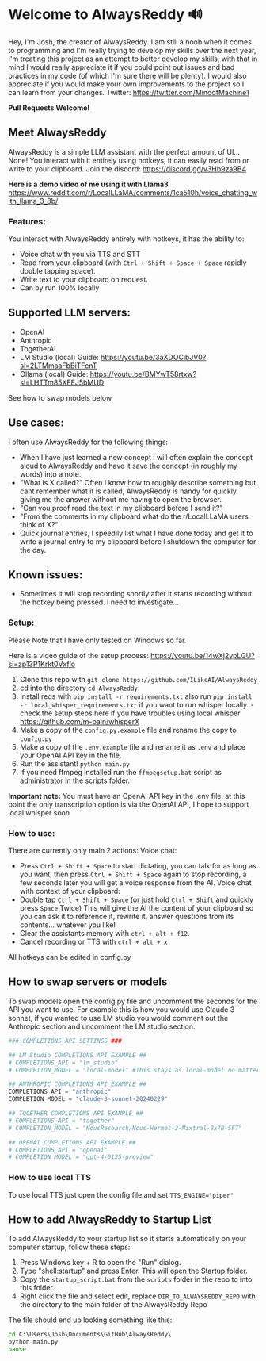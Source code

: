 # Welcome to AlwaysReddy 🔊
Hey, I'm Josh, the creator of AlwaysReddy. I am still a noob when it comes to programming and I'm really trying to develop my skills over the next year, I'm treating this project as an attempt to better develop my skills, with that in mind I would really appreciate it if you could point out issues and bad practices in my code (of which I'm sure there will be plenty). I would also appreciate if you would make your own improvements to the project so I can learn from your changes. Twitter: https://twitter.com/MindofMachine1

**Pull Requests Welcome!**

## Meet AlwaysReddy 
AlwaysReddy is a simple LLM assistant with the perfect amount of UI... None!
You interact with it entirely using hotkeys, it can easily read from or write to your clipboard.
Join the discord: https://discord.gg/v3Hb9za9B4

**Here is a demo video of me using it with Llama3** https://www.reddit.com/r/LocalLLaMA/comments/1ca510h/voice_chatting_with_llama_3_8b/

### Features:
You interact with AlwaysReddy entirely with hotkeys, it has the ability to:
- Voice chat with you via TTS and STT
- Read from your clipboard (with `Ctrl + Shift + Space + Space` rapidly double tapping space).
- Write text to your clipboard on request.
- Can by run 100% locally

## Supported LLM servers:
- OpenAI
- Anthropic
- TogetherAI
- LM Studio (local) Guide: https://youtu.be/3aXDOCibJV0?si=2LTMmaaFbBiTFcnT
- Ollama (local) Guide: https://youtu.be/BMYwT58rtxw?si=LHTTm85XFEJ5bMUD
  
See how to swap models below

## Use cases:
I often use AlwaysReddy for the following things:
- When I have just learned a new concept I will often explain the concept aloud to AlwaysReddy and have it save the concept (in roughly my words) into a note.
- "What is X called?" Often I know how to roughly describe something but cant remember what it is called, AlwaysReddy is handy for quickly giving me the answer without me having to open the browser.
- "Can you proof read the text in my clipboard before I send it?"
- "From the comments in my clipboard what do the r/LocalLLaMA users think of X?"
- Quick journal entries, I speedily list what I have done today and get it to write a journal entry to my clipboard before I shutdown the computer for the day.

## Known issues:
- Sometimes it will stop recording shortly after it starts recording without the hotkey being pressed. I need to investigate... 

### Setup: 
Please Note that I have only tested on Winodws so far.

Here is a video guide of the setup process: https://youtu.be/14wXj2ypLGU?si=zp13P1Krkt0Vxflo

1. Clone this repo with `git clone https://github.com/ILikeAI/AlwaysReddy` 
2. cd into the directory `cd AlwaysReddy`
3. Install reqs with `pip install -r requirements.txt` also run `pip install -r local_whisper_requirements.txt` if you want to run whisper locally. - check the setup steps here if you have troubles using local whisper https://github.com/m-bain/whisperX
5. Make a copy of the `config.py.example` file and rename the copy to `config.py`
6. Make a copy of the `.env.example` file and rename it as `.env` and place your OpenAI API key in the file. 
7. Run the assistant! `python main.py`
8. If you need ffmpeg installed run the `ffmpegsetup.bat` script as administrator in the scripts folder.

**Important note:** You must have an OpenAI API key in the .env file, at this point the only transcription option is via the OpenAI API, I hope to support local whisper soon

### How to use:
There are currently only main 2 actions:
Voice chat:
- Press `Ctrl + Shift + Space`  to start dictating, you can talk for as long as you want, then press `Ctrl + Shift + Space` again to stop recording, a few seconds later you will get a voice response from the AI.
Voice chat with context of your clipboard:
- Double tap `Ctrl + Shift + Space` (or just hold `Ctrl + Shift` and quickly press `Space` Twice) This will give the AI the content of your clipboard so you can ask it to reference it, rewrite it, answer questions from its contents... whatever you like! 
- Clear the assistants memory with `ctrl + alt + f12`.
- Cancel recording or TTS with `ctrl + alt + x`

All hotkeys can be edited in config.py

## How to swap servers or models
To swap models open the config.py file and uncomment the seconds for the API you want to use. For example this is how you would use Claude 3 sonnet, if you wanted to use LM studio you would comment out the Anthropic section and uncomment the LM studio section.
```python
### COMPLETIONS API SETTINGS ###

## LM Studio COMPLETIONS API EXAMPLE ##
# COMPLETIONS_API = "lm_studio" 
# COMPLETION_MODEL = "local-model" #This stays as local-model no matter what model you are using

## ANTHROPIC COMPLETIONS API EXAMPLE ##
COMPLETIONS_API = "anthropic" 
COMPLETION_MODEL = "claude-3-sonnet-20240229" 

## TOGETHER COMPLETIONS API EXAMPLE ##
# COMPLETIONS_API = "together"
# COMPLETION_MODEL = "NousResearch/Nous-Hermes-2-Mixtral-8x7B-SFT" 

## OPENAI COMPLETIONS API EXAMPLE ##
# COMPLETIONS_API = "openai"
# COMPLETION_MODEL = "gpt-4-0125-preview"

```

### How to use local TTS
To use local TTS just open the config file and set `TTS_ENGINE="piper"`

## How to add AlwaysReddy to Startup List
To add AlwaysReddy to your startup list so it starts automatically on your computer startup, follow these steps:
1. Press Windows key + R to open the "Run" dialog.
2. Type "shell:startup" and press Enter. This will open the Startup folder.
3. Copy the `startup_script.bat` from the `scripts` folder in the repo to into this folder.
4. Right click the file and select edit, replace `DIR_TO_ALWAYSREDDY_REPO` with the directory to the main folder of the AlwaysReddy Repo

The file should end up looking something like this:
```cmd
cd C:\Users\Josh\Documents\GitHub\AlwaysReddy\
python main.py
pause
```
